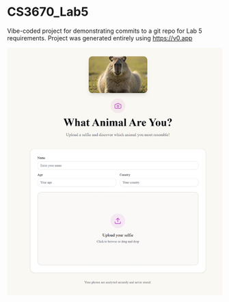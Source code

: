 # CS3670_Lab5
Vibe-coded project for demonstrating commits to a git repo for Lab 5 requirements.
Project was generated entirely using https://v0.app

![Screenshot](./WebsiteScreenshot.png)
